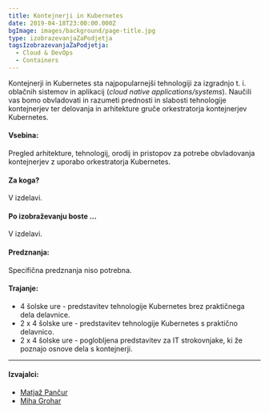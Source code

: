 ```yaml
---
title: Kontejnerji in Kubernetes
date: 2019-04-18T23:00:00.000Z
bgImage: images/background/page-title.jpg
type: izobrazevanjaZaPodjetja
tagsIzobrazevanjaZaPodjetja:
  - Cloud & DevOps
  - Containers
---
```

Kontejnerji in Kubernetes sta najpopularnejši tehnologiji za izgradnjo t. i. oblačnih sistemov in aplikacij (_cloud native applications/systems_). Naučili vas bomo obvladovati in razumeti prednosti in slabosti tehnologije kontejnerjev ter  delovanja in arhitekture gruče orkestratorja kontejnerjev Kubernetes.

#### Vsebina:

Pregled arhitekture, tehnologij, orodij in pristopov za potrebe obvladovanja kontejnerjev z uporabo orkestratorja Kubernetes. 

#### Za koga?

V izdelavi.

#### Po izobraževanju boste ...

V izdelavi.

#### Predznanja:

Specifična predznanja niso potrebna.

#### Trajanje:

* 4 šolske ure - predstavitev tehnologije Kubernetes brez praktičnega dela delavnice.
* 2 x 4 šolske ure - predstavitev tehnologije Kubernetes s praktično delavnico.
* 2 x 4 šolske ure - poglobljena predstavitev za IT strokovnjake, ki že poznajo osnove dela s kontejnerji.

- - -

#### Izvajalci:

* [Matjaž Pančur](/izvajalci/matjaz-pancur/)
* [Miha Grohar](/izvajalci/miha-grohar/)
